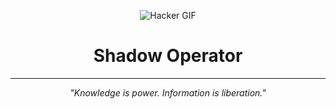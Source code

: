 <div align="center">

  ![Hacker GIF](https://media.giphy.com/media/eCqFYAVjjDksg/giphy.gif)
  
  # Shadow Operator

</div>

---

<div align="center">
  <p><i>"Knowledge is power. Information is liberation."</i></p>
</div>

